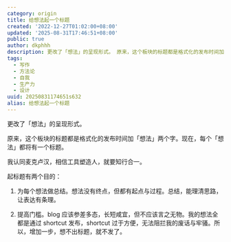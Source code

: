 ```yaml
---
category: origin
title: 给想法起一个标题
created: '2022-12-27T01:02:00+08:00'
updated: '2025-08-31T17:46:51+08:00'
public: true
author: dkphhh
description: 更改了「想法」的呈现形式。 原来，这个板块的标题都是格式化的发布时间加「想法」两个字。现在，每个「想法」都将有一个标题。
tags:
  - 写作
  - 方法论
  - 自我
  - 生产力
  - 设计
uuid: 20250831174651s632
alias: 给想法起一个标题
---
```


更改了「想法」的呈现形式。

原来，这个板块的标题都是格式化的发布时间加「想法」两个字。现在，每个「想法」都将有一个标题。

我认同麦克卢汉，相信工具塑造人，就要知行合一。

起标题有两个目的：

1. 为每个想法做总结。想法没有终点，但都有起点与过程。总结，能理清思路，让表达有条理。

2. 提高门槛。blog 应该参差多态，长短咸宜，但不应该言之无物。我的想法全都是通过 shortcut 发布，shortcut 过于方便，无法阻拦我的废话与牢骚。所以，增加一步，想不出标题，就不发了。
